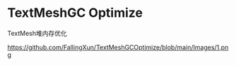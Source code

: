 # TextMeshGC Optimize
TextMesh堆内存优化

https://github.com/FallingXun/TextMeshGCOptimize/blob/main/Images/1.png
